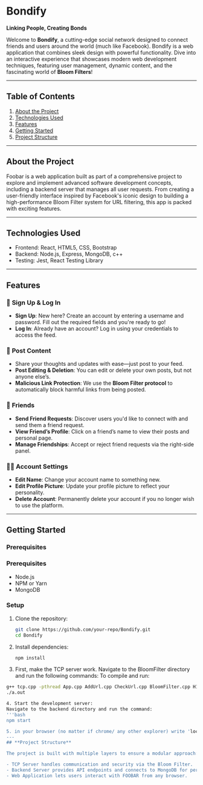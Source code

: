 # Bondify  
**Linking People, Creating Bonds**  

Welcome to **Bondify**, a cutting-edge social network designed to connect friends and users around the world (much like Facebook). Bondify is a web application that combines sleek design with powerful functionality. Dive into an interactive experience that showcases modern web development techniques, featuring user management, dynamic content, and the fascinating world of **Bloom Filters**!

---
## Table of Contents  
1. [About the Project](#about-the-project)
2. [Technologies Used](#technologies-used)  
3. [Features](#features)    
4. [Getting Started](#getting-started)
5. [Project Structure](#project-structure)

---
## About the Project
Foobar is a web application built as part of a comprehensive project to explore and implement advanced software development concepts, including a backend server that manages all user requests. From creating a user-friendly interface inspired by Facebook's iconic design to building a high-performance Bloom Filter system for URL filtering, this app is packed with exciting features.

---

## Technologies Used
- Frontend: React, HTML5, CSS, Bootstrap
- Backend: Node.js, Express, MongoDB, c++
- Testing: Jest, React Testing Library
  
---
## Features
### 🔐 **Sign Up & Log In**
- **Sign Up**: New here? Create an account by entering a username and password. Fill out the required fields and you're ready to go!
- **Log In**: Already have an account? Log in using your credentials to access the feed.

### 📣 **Post Content**
- Share your thoughts and updates with ease—just post to your feed.
- **Post Editing & Deletion**: You can edit or delete your own posts, but not anyone else’s.
- **Malicious Link Protection**: We use the **Bloom Filter protocol** to automatically block harmful links from being posted.

### 👯 **Friends**
- **Send Friend Requests**: Discover users you'd like to connect with and send them a friend request.
- **View Friend’s Profile**: Click on a friend’s name to view their posts and personal page.
- **Manage Friendships**: Accept or reject friend requests via the right-side panel.

### 🧑‍💻 Account Settings
- **Edit Name**: Change your account name to something new.
- **Edit Profile Picture**: Update your profile picture to reflect your personality.
- **Delete Account**: Permanently delete your account if you no longer wish to use the platform.
  
---
## **Getting Started**  
### **Prerequisites**  
### **Prerequisites**  
- Node.js 
- NPM or Yarn  
- MongoDB 
### **Setup**  
1. Clone the repository:  
   ```bash
   git clone https://github.com/your-repo/Bondify.git
   cd Bondify
2. Install dependencies:
   ```bash
   npm install
3.  First, make the TCP server work.
   Navigate to the BloomFilter directory and run the following commands:
   To compile and run:
   ```bash
   g++ tcp.cpp -pthread App.cpp AddUrl.cpp CheckUrl.cpp BloomFilter.cpp H1.cpp H2.cpp IHash.cpp
   ./a.out

4. Start the development server:
   Navigate to the backend directory and run the command:
   '''bash
   npm start

5. in your browser (no matter if chrome/ any other explorer) write 'localhost12345' and enjoy.
---
## **Project Structure**  

The project is built with multiple layers to ensure a modular approach:

- TCP Server handles communication and security via the Bloom Filter.
- Backend Server provides API endpoints and connects to MongoDB for persistent data.
- Web Application lets users interact with FOOBAR from any browser.



